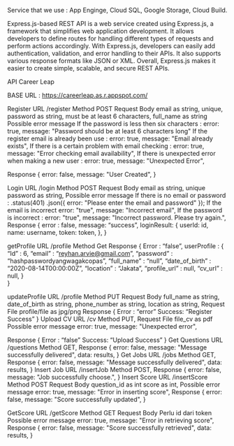 Service that we use : App Enginge, Cloud SQL, Google Storage, Cloud Build.

 Express.js-based REST API is a web service created using Express.js, a framework that simplifies web application development. 
 It allows developers to define routes for handling different types of requests and perform actions accordingly. 
 With Express.js, developers can easily add authentication, validation, and error handling to their APIs. It also supports various response formats like JSON or XML. 
 Overall, Express.js makes it easier to create simple, scalable, and secure REST APIs.
 
API Career Leap 

BASE URL : 
https://careerleap.as.r.appspot.com/

Register
URL 
/register
Method 
POST
Request Body 
email as string, unique,
password as string, must be at least 6 characters,
full_name as string
Possible error message
If the password is less then six characters : 
       error: true,
        message: "Password should be at least 6 characters long"
If the register email is already been use : 
        error: true,
        message: "Email already exists",
If there is a certain problem with email checking : 
        error: true,
        message: "Error checking email availability",
If there is unexpected error when making a new user : 
        error: true,
        message: "Unexpected Error",


Response 
{
        error: false,
        message: "User Created",
}

Login
URL 
/login
Method 
POST
Request Body 
email as string, unique
password as string, 
Possible error message
If there is no email or password : 
      .status(401)
      .json({ error: "Please enter the email and password" });
If the email is incorrect 
            error: "true",
            message: "Incorrect email",
If the password is incorrect : 
            error: "true",
            message: "Incorrect password. Please try again.",
Response 
{
	error : false, 
	message: “success”,
	loginResult: {
		userId: id,
		name: username,
		token: token,
		},
}

getProfile
URL
/profile
Method
Get
Response
{
        Error : “false”,
        userProfile : {
	“Id” : 6,
	“email” : “reyhan.arvie@gmail.com”,
	“password” : “hashpasswordyangwagakcopas”,
	“full_name” : “null”,
	“date_of_birth” : “2020-08-14T00:00:00Z”,
	“location” : “Jakata”,
	“profile_url” : null,
	“cv_url” : null,
}	
}

updateProfile
URL 
/profile
Method 
PUT
Request Body 
full_name as string,
date_of_birth as string,
phone_number as string,
location as string,
Request File
profile/file as jpg/png
Response
{
	Error : “error” 
	Success: “Register Success”
}
Upload CV
URL 
/cv
Method 
PUT,
Request File
file_cv as pdf
Possible error message 
              error: true,
              message: "Unexpected error",

Response
{
	Error : “false” 
	Success: “Upload Success”
}
Get Questions
URL 
/questions
Method 
GET,
Response
{
      error: false,
      message: "Message successfully delivered",
      data: results,
}
Get Jobs
URL 
/jobs
Method 
GET,
Response
{
      error: false,
      message: "Message successfully delivered",
      data: results,
}
Insert Job
URL 
/insertJob
Method 
POST,
Response
{
      error: false,
      message: "Job successfully choose.",
}
Insert Score
URL 
/insertScore
Method 
POST
Request Body 
question_id as int
score as int, 
Possible error message
          error: true,
          message: "Error in inserting score",
Response 
{
        error: false,
        message: "Score successfully updated",
}

GetScore
URL 
/getScore
Method 
GET
Request Body 
Perlu id dari token 
Possible error message
     error: true,
     message: "Error in retrieving score",
Response 
{
      error: false,
      message: "Score successfully retrieved",
      data: results,
}
